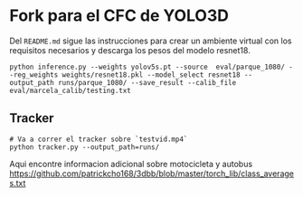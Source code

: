 # Fork para el CFC de YOLO3D

Del `README.md` sigue las instrucciones para crear un ambiente virtual con los requisitos necesarios y descarga los pesos del modelo resnet18.


```
python inference.py --weights yolov5s.pt --source  eval/parque_1080/ --reg_weights weights/resnet18.pkl --model_select resnet18 --output_path runs/parque_1080/ --save_result --calib_file eval/marcela_calib/testing.txt
```

## Tracker

```
# Va a correr el tracker sobre `testvid.mp4`
python tracker.py --output_path=runs/
```



Aqui encontre informacion adicional sobre motocicleta y autobus
https://github.com/patrickcho168/3dbb/blob/master/torch_lib/class_averages.txt
